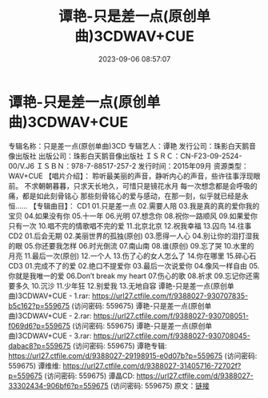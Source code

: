 ﻿---
title: 谭艳-只是差一点(原创单曲)3CDWAV+CUE
date: 2023-09-06 08:57:07
categories: WAV车载音乐、镜像
tags: 华语中文
---
# 谭艳-只是差一点(原创单曲)3CDWAV+CUE

专辑名称：只是差一点(原创单曲)3CD
专辑艺人：谭艳
发行公司：珠影白天鹅音像出版社
出版公司：珠影白天鹅音像出版社
ＩＳＲＣ：CN-F23-09-2524-00/V.J6
ＩＳＢＮ：978-7-88517-257-2
发行时间：2015年09月
资源类型：WAV+CUE
【唱片介绍】：
聆听最美丽的声音，静听内心的声音，些许往事浮现眼前。
不求朝朝暮暮，只求天长地久，可惜只是镜花水月
每一次想念都是会呼吸的痛，都是如此刻骨铭心
那些刻骨铭心的爱与感动，在那一刻，似乎就已经是永恒……
【专辑曲目】：
CD1
01.只是差一点
02.需要人陪
03.我是真的真的爱你我的宝贝
04.如果没有你
05.十一年
06.光明
07.想念你
08.祝你一路顺风
09.如果爱你只有一次
10.唱不完的情歌唱不完的爱
11.北京北京
12.祝我幸福
13.囚鸟
14.往事
CD2
01.后会无期
02.美丽世界的孤独(原创)
03.愿得一人心
04.别让你的泪打湿我的眼
05.你还要我怎样
06.时光倒流
07.南山南
08.谁(原创)
09.忘了哭
10.水里的月亮
11.最后一次(原创)
12.一个人
13.伤了心的女人怎么了
14.你在哪里
15.碎心石
CD3
01.完成不了的爱
02.绝口不提爱你
03.最后一次说爱你
04.像风一样自由
05.你就是我唯一的爱
06.Don’t break my heart
07.伤心的歌
08.祈求
09.忘记你还需要多久
10.沉沙
11.少年狂
12.别爱我
13.无地自容
谭艳-只是差一点(原创单曲)3CDWAV+CUE - 1.rar: https://url27.ctfile.com/f/9388027-930707835-b5c162?p=559675
(访问密码: 559675)
谭艳-只是差一点(原创单曲)3CDWAV+CUE - 2.rar: https://url27.ctfile.com/f/9388027-930708051-f069d6?p=559675
(访问密码: 559675)
谭艳-只是差一点(原创单曲)3CDWAV+CUE - 3.rar: https://url27.ctfile.com/f/9388027-930708045-dabac8?p=559675
(访问密码: 559675)
谭艳专辑: https://url27.ctfile.com/d/9388027-29198915-e0d07b?p=559675
(访问密码: 559675)
谭维维: https://url27.ctfile.com/d/9388027-31405716-72702f?p=559675
(访问密码: 559675)
谭晶CD: https://url27.ctfile.com/d/9388027-33302434-906bf6?p=559675
(访问密码: 559675)
原文：[链接](https://blog.sina.com.cn/s/blog_1647c7e76010313cv.html)